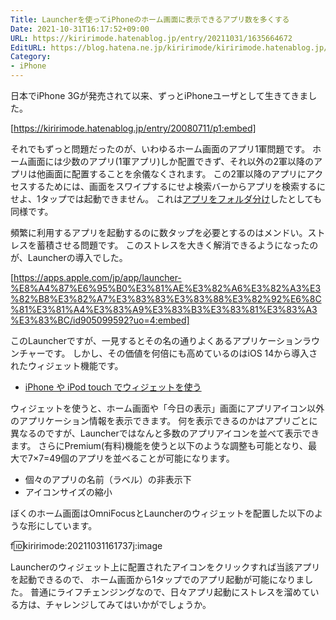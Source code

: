 ```yaml
---
Title: Launcherを使ってiPhoneのホーム画面に表示できるアプリ数を多くする
Date: 2021-10-31T16:17:52+09:00
URL: https://kiririmode.hatenablog.jp/entry/20211031/1635664672
EditURL: https://blog.hatena.ne.jp/kiririmode/kiririmode.hatenablog.jp/atom/entry/13574176438028119897
Category:
- iPhone
---
```


日本でiPhone 3Gが発売されて以来、ずっとiPhoneユーザとして生きてきました。

[https://kiririmode.hatenablog.jp/entry/20080711/p1:embed]

それでもずっと問題だったのが、いわゆるホーム画面のアプリ1軍問題です。
ホーム画面には少数のアプリ(1軍アプリ)しか配置できず、それ以外の2軍以降のアプリは他画面に配置することを余儀なくされます。
この2軍以降のアプリにアクセスするためには、画面をスワイプするにせよ検索バーからアプリを検索するにせよ、1タップでは起動できません。
これは[アプリをフォルダ分け](https://support.apple.com/ja-jp/guide/iphone/iph822ece7dd/ios)したとしても同様です。

頻繁に利用するアプリを起動するのに数タップを必要とするのはメンドい。ストレスを蓄積させる問題です。
このストレスを大きく解消できるようになったのが、Launcherの導入でした。

[https://apps.apple.com/jp/app/launcher-%E8%A4%87%E6%95%B0%E3%81%AE%E3%82%A6%E3%82%A3%E3%82%B8%E3%82%A7%E3%83%83%E3%83%88%E3%82%92%E6%8C%81%E3%81%A4%E3%83%A9%E3%83%B3%E3%83%81%E3%83%A3%E3%83%BC/id905099592?uo=4:embed]

このLauncherですが、一見するとその名の通りよくあるアプリケーションラウンチャーです。
しかし、その価値を何倍にも高めているのはiOS 14から導入されたウィジェット機能です。

- [iPhone や iPod touch でウィジェットを使う](https://support.apple.com/ja-jp/HT207122)

ウィジェットを使うと、ホーム画面や「今日の表示」画面にアプリアイコン以外のアプリケーション情報を表示できます。
何を表示できるのかはアプリごとに異なるのですが、Launcherではなんと多数のアプリアイコンを並べて表示できます。
さらにPremium(有料)機能を使うと以下のような調整も可能となり、最大で7×7=49個のアプリを並べることが可能になります。

- 個々のアプリの名前（ラベル）の非表示下
- アイコンサイズの縮小

ぼくのホーム画面はOmniFocusとLauncherのウィジェットを配置した以下のような形にしています。

f:id:kiririmode:20211031161737j:image

Launcherのウィジェット上に配置されたアイコンをクリックすれば当該アプリを起動できるので、
ホーム画面から1タップでのアプリ起動が可能になりました。
普通にライフチェンジングなので、日々アプリ起動にストレスを溜めている方は、チャレンジしてみてはいかがでしょうか。
